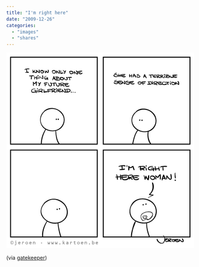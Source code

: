```yaml
---
title: "I'm right here"
date: "2009-12-26"
categories: 
  - "images"
  - "shares"
---
```


![](images/tumblr_kuwx9alG771qztsrto1_500.gif)

(via [gatekeeper](http://gatekeeper.tumblr.com/))
